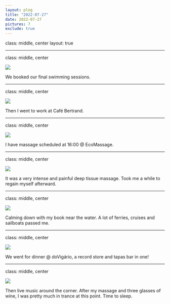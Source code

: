 ```yaml
---
layout: plog
title: "2022-07-27"
date: 2022-07-27
pictures: 7
exclude: true
---
```


class: middle, center
layout: true

---

class: middle, center

<img class="plog-picture" src="{{ site.baseurl }}/img/plog/2022-07-27/01.jpg" />

We booked our final swimming sessions.

---

class: middle, center

<img class="plog-picture" src="{{ site.baseurl }}/img/plog/2022-07-27/02.jpg" />

Then I went to work at Café Bertrand.

---

class: middle, center

<img class="plog-picture" src="{{ site.baseurl }}/img/plog/2022-07-27/03.jpg" />

I have massage scheduled at 16:00 @ EcoMassage.

---

class: middle, center

<img class="plog-picture" src="{{ site.baseurl }}/img/plog/2022-07-27/04.jpg" />

It was a very intense and painful deep tissue massage. Took me a while to regain myself afterward.

---

class: middle, center

<img class="plog-picture" src="{{ site.baseurl }}/img/plog/2022-07-27/05.jpg" />

Calming down with my book near the water. A lot of ferries, cruises and sailboats passed me.

---

class: middle, center

<img class="plog-picture" src="{{ site.baseurl }}/img/plog/2022-07-27/06.jpeg" />

We went for dinner @ doVigário, a record store and tapas bar in one!

---

class: middle, center

<img class="plog-picture" src="{{ site.baseurl }}/img/plog/2022-07-27/07.jpg" />

Then live music around the corner. After my massage and three glasses of wine, I was pretty much in trance at this point. Time to sleep.


